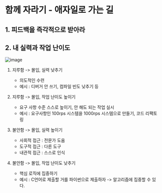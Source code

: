 # 함께 자라기 - 애자일로 가는 길
## 1. 피드백을 즉각적으로 받아라

## 2. 내 실력과 작업 난이도
![image](https://github.com/user-attachments/assets/532ad838-e27e-49d7-b722-0b4a1736ebcc)

1. 지루함 -> 몰입, 실력 낮추기
    - 의도적인 수련
    - 예시 : 디버거 안 쓰기, 컴파일 빈도 낮추기 등

2. 지루함 -> 몰입, 작업 난이도 높이기
    - 요구 사항 수준 스스로 높이기, 안 해도 되는 작업 실시
    - 예시 : 요구사항인 100rps 시스템을 1000rps 시스템으로 만들기, 코드 리팩토링
3. 불안함 -> 몰입, 실력 높이기
    - 사회적 접근 : 전문가 도움
    - 도구적 접근 : 다른 도구
    - 내관적 접근 : 스스로 인식

4. 불안함 -> 몰입, 작업 난이도 낮추기
    - 핵심 로직에 집중하기
    - 예시 : C언어로 제출할 거를 파이썬으로 제출하자 -> 알고리즘에 집중할 수 있다.
